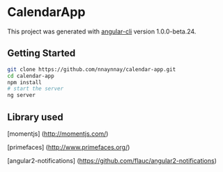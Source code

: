 # CalendarApp

This project was generated with [angular-cli](https://github.com/angular/angular-cli) version 1.0.0-beta.24.

## Getting Started

```bash
git clone https://github.com/nnaynnay/calendar-app.git
cd calendar-app
npm install
# start the server
ng server
```

## Library used

[momentjs] (http://momentjs.com/)

[primefaces] (http://www.primefaces.org/)

[angular2-notifications] (https://github.com/flauc/angular2-notifications)